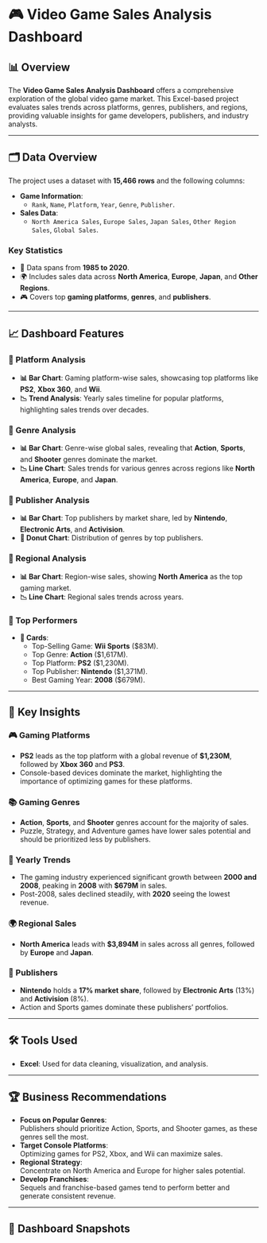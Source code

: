 # 🎮 Video Game Sales Analysis Dashboard  


## 📊 Overview  
The **Video Game Sales Analysis Dashboard** offers a comprehensive exploration of the global video game market. This Excel-based project evaluates sales trends across platforms, genres, publishers, and regions, providing valuable insights for game developers, publishers, and industry analysts.  

---

## 🗂️ Data Overview  
The project uses a dataset with **15,466 rows** and the following columns:  
- **Game Information**:  
  - `Rank`, `Name`, `Platform`, `Year`, `Genre`, `Publisher`.  
- **Sales Data**:  
  - `North America Sales`, `Europe Sales`, `Japan Sales`, `Other Region Sales`, `Global Sales`.  

### Key Statistics  
- 📅 Data spans from **1985 to 2020**.  
- 🌍 Includes sales data across **North America**, **Europe**, **Japan**, and **Other Regions**.  
- 🎮 Covers top **gaming platforms**, **genres**, and **publishers**.  

---

## 📈 Dashboard Features  

### **📍 Platform Analysis**  
- **📊 Bar Chart**: Gaming platform-wise sales, showcasing top platforms like **PS2**, **Xbox 360**, and **Wii**.  
- **📉 Trend Analysis**: Yearly sales timeline for popular platforms, highlighting sales trends over decades.  

### **📍 Genre Analysis**  
- **📊 Bar Chart**: Genre-wise global sales, revealing that **Action**, **Sports**, and **Shooter** genres dominate the market.  
- **📉 Line Chart**: Sales trends for various genres across regions like **North America**, **Europe**, and **Japan**.  

### **📍 Publisher Analysis**  
- **📊 Bar Chart**: Top publishers by market share, led by **Nintendo**, **Electronic Arts**, and **Activision**.  
- **🍩 Donut Chart**: Distribution of genres by top publishers.  

### **📍 Regional Analysis**  
- **📊 Bar Chart**: Region-wise sales, showing **North America** as the top gaming market.  
- **📉 Line Chart**: Regional sales trends across years.  

### **📍 Top Performers**  
- **🎯 Cards**:  
  - Top-Selling Game: **Wii Sports** ($83M).  
  - Top Genre: **Action** ($1,617M).  
  - Top Platform: **PS2** ($1,230M).  
  - Top Publisher: **Nintendo** ($1,371M).  
  - Best Gaming Year: **2008** ($679M).  

---

## 🌟 Key Insights  

### **🎮 Gaming Platforms**  
- **PS2** leads as the top platform with a global revenue of **$1,230M**, followed by **Xbox 360** and **PS3**.  
- Console-based devices dominate the market, highlighting the importance of optimizing games for these platforms.  

### **📚 Gaming Genres**  
- **Action**, **Sports**, and **Shooter** genres account for the majority of sales.  
- Puzzle, Strategy, and Adventure games have lower sales potential and should be prioritized less by publishers.  

### **📅 Yearly Trends**  
- The gaming industry experienced significant growth between **2000 and 2008**, peaking in **2008** with **$679M** in sales.  
- Post-2008, sales declined steadily, with **2020** seeing the lowest revenue.  

### **🌍 Regional Sales**  
- **North America** leads with **$3,894M** in sales across all genres, followed by **Europe** and **Japan**.  

### **🏢 Publishers**  
- **Nintendo** holds a **17% market share**, followed by **Electronic Arts** (13%) and **Activision** (8%).  
- Action and Sports games dominate these publishers’ portfolios.  

---

## 🛠️ Tools Used  
- **Excel**: Used for data cleaning, visualization, and analysis.  

---

## 🏆 Business Recommendations  
- **Focus on Popular Genres**:  
  Publishers should prioritize Action, Sports, and Shooter games, as these genres sell the most.  
- **Target Console Platforms**:  
  Optimizing games for PS2, Xbox, and Wii can maximize sales.  
- **Regional Strategy**:  
  Concentrate on North America and Europe for higher sales potential.  
- **Develop Franchises**:  
  Sequels and franchise-based games tend to perform better and generate consistent revenue.  

---

## 📸 Dashboard Snapshots  


